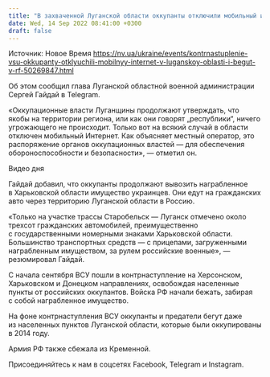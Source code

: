 ```yaml
---
title: "В захваченной Луганской области оккупанты отключили мобильный интернет, они продолжают вывозить награбленное в Россию — Гайдай"
date: Wed, 14 Sep 2022 08:41:00 +0300
draft: false
---
```

Источник: Новое Время https://nv.ua/ukraine/events/kontrnastuplenie-vsu-okkupanty-otklyuchili-mobilnyy-internet-v-luganskoy-oblasti-i-begut-v-rf-50269847.html


 Об этом сообщил глава Луганской областной военной администрации Сергей Гайдай в Telegram.

«Оккупационные власти Луганщины продолжают утверждать, что якобы на территории региона, или как они говорят „республики“, ничего угрожающего не происходит. Только вот на всякий случай в области отключен мобильный Интернет. Как объясняет местный оператор, это распоряжение органов оккупационных властей — для обеспечения обороноспособности и безопасности», — отметил он.

 Видео дня   

Гайдай добавил, что оккупанты продолжают вывозить награбленное в Харьковской области имущество украинцев. Они едут на гражданских авто через территорию Луганской области в Россию.

«Только на участке трассы Старобельск — Луганск отмечено около трехсот гражданских автомобилей, преимущественно с государственными номерными знаками Харьковской области. Большинство транспортных средств — с прицепами, загруженными награбленным имуществом, за рулем российские военные», — резюмировал Гайдай.

С начала сентября ВСУ пошли в контрнаступление на Херсонском, Харьковском и Донецком направлениях, освобождая населенные пункты от российских оккупантов. Войска РФ начали бежать, забирая с собой награбленное имущество.

На фоне контрнаступления ВСУ оккупанты и предатели бегут даже из населенных пунктов Луганской области, которые были оккупированы в 2014 году.

Армия РФ также сбежала из Кременной.

Присоединяйтесь к нам в соцсетях Facebook, Telegram и Instagram.

